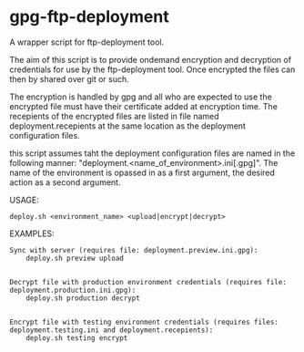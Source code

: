 gpg-ftp-deployment
==================

A wrapper script for ftp-deployment tool.

The aim of this script is to provide ondemand encryption and decryption of credentials for use by the ftp-deployment tool. Once encrypted the files can then by shared over git or such.

The encryption is handled by gpg and all who are expected to use the encrypted file must have their certificate added at encryption time. The recepients of the encrypted files are listed in file named deployment.recepients at the same location as the deployment configuration files.

this script assumes taht the deployment configuration files are named in the following manner: "deployment.<name_of_environment>.ini[.gpg]". The name of the environment is opassed in as a first argument, the desired action as a second argument.


USAGE:

	deploy.sh <environment_name> <upload|encrypt|decrypt>


EXAMPLES:

	Sync with server (requires file: deployment.preview.ini.gpg):
		deploy.sh preview upload


	Decrypt file with production environment credentials (requires file: deployment.production.ini.gpg):
		deploy.sh production decrypt


	Encrypt file with testing environment credentials (requires files: deployment.testing.ini and deployment.recepients):
		deploy.sh testing encrypt
